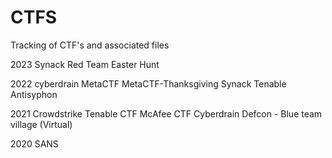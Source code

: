 # CTFS
Tracking of CTF's and associated files


2023
Synack Red Team Easter Hunt

2022
cyberdrain
MetaCTF
MetaCTF-Thanksgiving
Synack
Tenable
Antisyphon

2021
Crowdstrike
Tenable CTF
McAfee CTF
Cyberdrain
Defcon - Blue team village (Virtual)

2020
SANS
